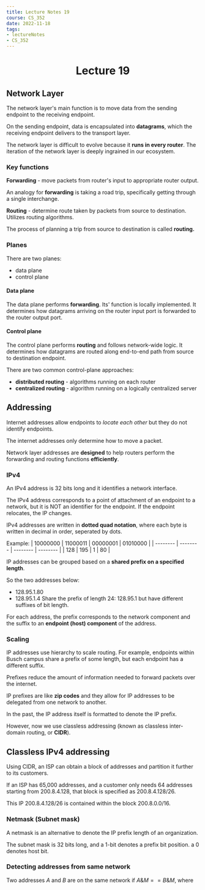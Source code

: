 ```yaml
---
title: Lecture Notes 19
course: CS_352
date: 2022-11-18
tags: 
- lectureNotes
- CS_352
---
```


<center><h1>Lecture 19</h1></center>

## Network Layer
The network layer's main function is to move data from the sending endpoint to the receiving endpoint.

On the sending endpoint, data is encapsulated into **datagrams**, which the receiving endpoint delivers to the transport layer.

The network layer is difficult to evolve because it **runs in every router**. The iteration of the network layer is deeply ingrained in our ecosystem.

### Key functions
**Forwarding** - move packets from router's input to appropriate router output.

An analogy for **forwarding** is taking a road trip, specifically getting through a single interchange.

**Routing** - determine route taken by packets from source to destination. Utilizes routing algorithms.

The process of planning a trip from source to destination is called **routing.**

### Planes
There are two planes:
- data plane
- control plane

#### Data plane
The data plane performs **forwarding**. Its' function is locally implemented. It determines how datagrams arriving on the router input port is forwarded to the router output port.

#### Control plane
The control plane performs **routing** and follows network-wide logic. It determines how datagrams are routed along end-to-end path from source to destination endpoint.

There are two common control-plane approaches:
- **distributed routing** - algorithms running on each router
- **centralized routing** - algorithm running on a logically centralized server

## Addressing
Internet addresses allow endpoints to *locate each other* but they do not identify endpoints.

The internet addresses only determine how to move a packet.

Network layer addresses are **designed** to help routers perform the forwarding and routing functions **efficiently**.

### IPv4
An IPv4 address is 32 bits long and it identifies a network interface. 

The IPv4 address corresponds to a point of attachment of an endpoint to a network, but it is NOT an identifier for the endpoint. If the endpoint relocates, the IP changes.

IPv4 addresses are written in **dotted quad notation**, where each byte is written in decimal in order, seperated by dots.

Example:
| 10000000 | 11000011 | 00000001 | 01010000 |
| -------- | -------- | -------- | -------- |
| 128      | 195      | 1        | 80         |

IP addresses can be grouped based on a **shared prefix on a specified length**.

So the two addresses below:
- 128.95.1.80
- 128.95.1.4
Share the prefix of length 24: $128.95.1$ but have different suffixes of bit length.

For each address, the prefix corresponds to the network component and the suffix to an **endpoint (host) component** of the address.

### Scaling
IP addresses use hierarchy to scale routing. For example, endpoints within Busch campus share a prefix of some length, but each endpoint has a different suffix.

Prefixes reduce the amount of information needed to forward packets over the internet.

IP prefixes are like **zip codes** and they allow for IP addresses to be delegated from one network to another.

In the past, the IP address itself is formatted to denote the IP prefix.

However, now we use classless addressing (known as classless inter-domain routing, or **CIDR**).

## Classless IPv4 addressing
Using CIDR, an ISP can obtain a block of addresses and partition it further to its customers.

If an ISP has 65,000 addresses, and a customer only needs 64 addresses starting from $200.8.4.128$, that block is specified as $200.8.4.128/26$.

This IP $200.8.4.128/26$ is contained within the block $200.8.0.0/16$.

### Netmask (Subnet mask)
A netmask is an alternative to denote the IP prefix length of an organization.

The subnet mask is 32 bits long, and a 1-bit denotes a prefix bit position. a 0 denotes host bit.

### Detecting addresses from same network
Two addresses $A$ and $B$ are on the same network if $A \& M == B \& M$, where 